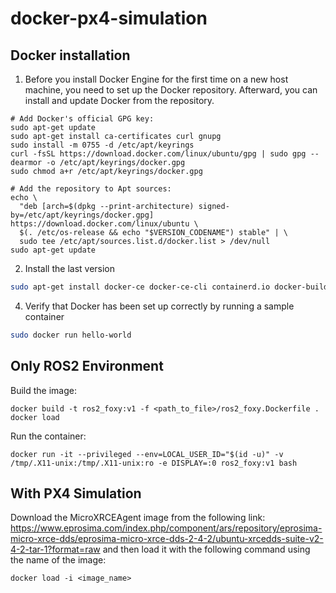 # docker-px4-simulation

## Docker installation
1. Before you install Docker Engine for the first time on a new host machine, you need to set up the Docker repository. Afterward, you can install and update Docker from the repository.
```
# Add Docker's official GPG key:
sudo apt-get update
sudo apt-get install ca-certificates curl gnupg
sudo install -m 0755 -d /etc/apt/keyrings
curl -fsSL https://download.docker.com/linux/ubuntu/gpg | sudo gpg --dearmor -o /etc/apt/keyrings/docker.gpg
sudo chmod a+r /etc/apt/keyrings/docker.gpg

# Add the repository to Apt sources:
echo \
  "deb [arch=$(dpkg --print-architecture) signed-by=/etc/apt/keyrings/docker.gpg] https://download.docker.com/linux/ubuntu \
  $(. /etc/os-release && echo "$VERSION_CODENAME") stable" | \
  sudo tee /etc/apt/sources.list.d/docker.list > /dev/null
sudo apt-get update
```

2. Install the last version
```bash
sudo apt-get install docker-ce docker-ce-cli containerd.io docker-buildx-plugin docker-compose-plugin
```
4. Verify that Docker has been set up correctly by running a sample container
```bash
sudo docker run hello-world
```

## Only ROS2 Environment

Build the image:

```
docker build -t ros2_foxy:v1 -f <path_to_file>/ros2_foxy.Dockerfile .
docker load
```

Run the container:

```
docker run -it --privileged --env=LOCAL_USER_ID="$(id -u)" -v /tmp/.X11-unix:/tmp/.X11-unix:ro -e DISPLAY=:0 ros2_foxy:v1 bash
```

##  With PX4 Simulation

Download the MicroXRCEAgent image from the following link: https://www.eprosima.com/index.php/component/ars/repository/eprosima-micro-xrce-dds/eprosima-micro-xrce-dds-2-4-2/ubuntu-xrcedds-suite-v2-4-2-tar-1?format=raw
   and then load it with the following command using the name of the image:
   ```
   docker load -i <image_name>
   ```